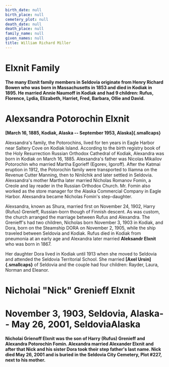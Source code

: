 ```yaml
---
birth_date: null
birth_place: null
cemetery_plot: null
death_date: null
death_place: null
family_name: null
given_names: null
title: William Richard Miller
---
```


# Elxnit Family

**The many Elxnit family members in Seldovia originate from Henry
Richard Bowen who was born in Massachusetts in 1853 and died in Kodiak
in 1895. He married Annie Naumoff in Kodiak and had 9 children: Rufus,
Florence, Lydia, Elizabeth, Harriet, Fred, Barbara, Ollie and David.**

# Alexsandra Potorochin Elxnit

**[March 16, 1885, Kodiak, Alaska -- September 1953,
Alaska]{.smallcaps}**

Alexsandra's family, the Potorochins, lived for ten years in Eagle
Harbor near Saltery Cove on Kodiak Island. According to the birth
registry book of the Holy Resurrection Russian Orthodox Cathedral of
Kodiak, Alexandra was born in Kodiak on March 16, 1885. Alexsandra's
father was Nicolas Mikailov Potorochin who married Martha Egorieff
(Egorev, Igoroff). After the Katmai eruption in 1912, the Potorochin
family were transported to Iliamna on the Revenue Cutter Manning, then
to Ninilchik and later settled in Seldovia. Alexsandra's mother Martha
later married Nicholas Romanov Fomin, a Creole and lay reader in the
Russian Orthodox Church. Mr. Fomin also worked as the store manager for
the Alaska Commercial Company in Eagle Harbor. Alexsandra became
Nicholas Fomin's step-daughter.

Alexsandra, known as Shura, married first on November 24, 1902, Harry
(Rufus) Grenieff, Russian-born though of Finnish descent. As was custom,
the church arranged the marriage between Rufus and Alexandra. The
Grenieff's had two children, Nicholas born November 3, 1903 in Kodiak,
and Dora, born on the Steamship DORA on November 2, 1905, while the ship
traveled between Seldovia and Kodiak. Rufus died in Kodiak from
pneumonia at an early age and Alexandra later married **Aleksandr
Elxnit** who was born in 1867.

Her daughter Dora lived in Kodiak until 1913 when she moved to Seldovia
and attended the Seldovia Territorial School. She married **[Axel
Ursin]{.smallcaps}** of Seldovia and the couple had four children:
Rayder, Laura, Norman and Eleanor.

# Nicholai "Nick" Grenieff Elxnit

# November 3, 1903, Seldovia, Alaska-- May 26, 2001, SeldoviaAlaska

**Nicholai Grienoff Elxnit was the son of Harry (Rufus)
Grenieff and Alexandra Potorochin Fomin. Alexandra married Alexander
Elxnit and after that Nick and his sister Dora took their step father's
last name. Nick died May 26, 2001 and is buried in the Seldovia City
Cemetery, Plot \#227, next to his mother.**
